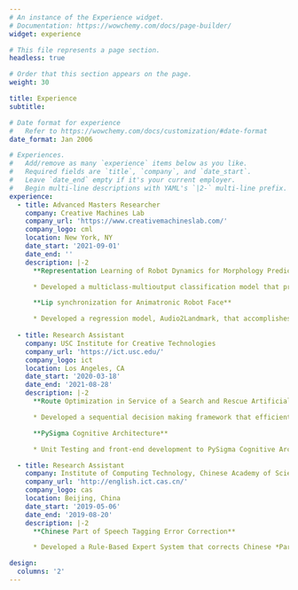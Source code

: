 ```yaml
---
# An instance of the Experience widget.
# Documentation: https://wowchemy.com/docs/page-builder/
widget: experience

# This file represents a page section.
headless: true

# Order that this section appears on the page.
weight: 30

title: Experience
subtitle:

# Date format for experience
#   Refer to https://wowchemy.com/docs/customization/#date-format
date_format: Jan 2006

# Experiences.
#   Add/remove as many `experience` items below as you like.
#   Required fields are `title`, `company`, and `date_start`.
#   Leave `date_end` empty if it's your current employer.
#   Begin multi-line descriptions with YAML's `|2-` multi-line prefix.
experience:
  - title: Advanced Masters Researcher
    company: Creative Machines Lab
    company_url: 'https://www.creativemachineslab.com/'
    company_logo: cml
    location: New York, NY
    date_start: '2021-09-01'
    date_end: ''
    description: |-2  
      **Representation Learning of Robot Dynamics for Morphology Prediction**

      * Developed a multiclass-multioutput classification model that predicts the morphology of a 12-DoF quadruped robot given its dynamics – multinomial time series of robot position, orientation, and joint angles. The robot's structure can be configured in countless ways.

      **Lip synchronization for Animatronic Robot Face**

      * Developed a regression model, Audio2Landmark, that accomplishes face robot natural lip-synchronization. The model learned mapping from audio signals to facial keypoints movement by watching human speech videos. 
        
  - title: Research Assistant
    company: USC Institute for Creative Technologies
    company_url: 'https://ict.usc.edu/'
    company_logo: ict
    location: Los Angeles, CA
    date_start: '2020-03-18'
    date_end: '2021-08-28'
    description: |-2
      **Route Optimization in Service of a Search and Rescue Artificial Social Intelligence Agent**

      * Developed a sequential decision making framework that efficiently and approximately solves multi-agent route optimization problems such as *Capacitated Vehicle Routing Problem (CVRP)* utilizing *Graph Transformer* model and Reinforcement Learning.

      **PySigma Cognitive Architecture**

      * Unit Testing and front-end development to PySigma Cognitive Architecture.

  - title: Research Assistant
    company: Institute of Computing Technology, Chinese Academy of Sciences
    company_url: 'http://english.ict.cas.cn/'
    company_logo: cas
    location: Beijing, China
    date_start: '2019-05-06'
    date_end: '2019-08-20'
    description: |-2
      **Chinese Part of Speech Tagging Error Correction**

      * Developed a Rule-Based Expert System that corrects Chinese *Part of Speech (POS)* Tagging errors made by SOTA language models.

design:
  columns: '2'
---
```

